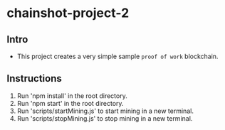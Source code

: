 # chainshot-project-2
## Intro
* This project creates a very simple sample `proof of work` blockchain.

## Instructions
1. Run 'npm install' in the root directory.
2. Run 'npm start' in the root directory. 
3. Run 'scripts/startMining.js' to start mining in a new terminal.
4. Run 'scripts/stopMining.js' to stop mining in a new terminal.